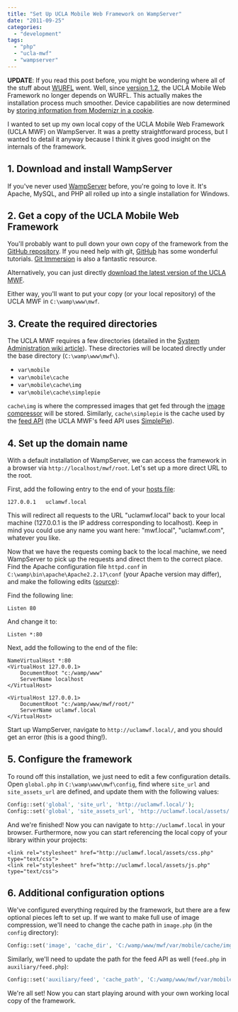 ```yaml
---
title: "Set Up UCLA Mobile Web Framework on WampServer"
date: "2011-09-25"
categories: 
  - "development"
tags: 
  - "php"
  - "ucla-mwf"
  - "wampserver"
---
```


**UPDATE**: If you read this post before, you might be wondering where all of the stuff about [WURFL](http://wurfl.sourceforge.net/) went. Well, since [version 1.2](https://github.com/ucla/mwf/blob/master/RELEASE), the UCLA Mobile Web Framework no longer depends on WURFL. This actually makes the installation process much smoother. Device capabilities are now determined by [storing information from Modernizr in a cookie](https://www.loganfranken.com/blog/220/device-classification-in-the-ucla-mobile-web-framework/).

I wanted to set up my own local copy of the UCLA Mobile Web Framework (UCLA MWF) on WampServer. It was a pretty straightforward process, but I wanted to detail it anyway because I think it gives good insight on the internals of the framework.

## 1\. Download and install WampServer

If you've never used [WampServer](http://www.wampserver.com/en/) before, you're going to love it. It's Apache, MySQL, and PHP all rolled up into a single installation for Windows.

## 2\. Get a copy of the UCLA Mobile Web Framework

You'll probably want to pull down your own copy of the framework from the [GitHub repository](https://github.com/ucla/mwf). If you need help with git, [GitHub](https://github.com/) has some wonderful tutorials. [Git Immersion](http://gitimmersion.com/) is also a fantastic resource.

Alternatively, you can just directly [download the latest version of the UCLA MWF](https://github.com/ucla/mwf/downloads).

Either way, you'll want to put your copy (or your local repository) of the UCLA MWF in `C:\wamp\www\mwf`.

## 3\. Create the required directories

The UCLA MWF requires a few directories (detailed in the [System Administration wiki article](https://github.com/ucla/mwf/wiki/Getting-Started%3A-System-Administration)). These directories will be located directly under the base directory (`C:\wamp\www\mwf\`).

- `var\mobile`
- `var\mobile\cache`
- `var\mobile\cache\img`
- `var\mobile\cache\simplepie`

`cache\img` is where the compressed images that get fed through the [image compressor](https://github.com/ucla/mwf/wiki/API%3A-Script%3A-Image-Compressor) will be stored. Similarly, `cache\simplepie` is the cache used by the [feed API](https://github.com/ucla/mwf/wiki/API%3A-PHP%3A-Feed) (the UCLA MWF's feed API uses [SimplePie](http://simplepie.org/)).

## 4\. Set up the domain name

With a default installation of WampServer, we can access the framework in a browser via `http://localhost/mwf/root`. Let's set up a more direct URL to the root.

First, add the following entry to the end of your [hosts file](http://www.windowsreference.com/windows-7/edit-hosts-file-in-windows-7-windows-vista/):

```markup
127.0.0.1	uclamwf.local
```

This will redirect all requests to the URL "uclamwf.local" back to your local machine (127.0.0.1 is the IP address corresponding to localhost). Keep in mind you could use any name you want here: "mwf.local", "uclamwf.com", whatever you like.

Now that we have the requests coming back to the local machine, we need WampServer to pick up the requests and direct them to the correct place. Find the Apache configuration file `httpd.conf` in `C:\wamp\bin\apache\Apache2.2.17\conf` (your Apache version may differ), and make the following edits ([source](http://www.trailheadinteractive.com/creating_multiple_virtual_sites_a_single_apache_install_windows_xp)):

Find the following line:

```markup
Listen 80
```

And change it to:

```markup
Listen *:80
```

Next, add the following to the end of the file:

```markup
NameVirtualHost *:80
<VirtualHost 127.0.0.1>
	DocumentRoot "c:/wamp/www"
	ServerName localhost
</VirtualHost>

<VirtualHost 127.0.0.1>
	DocumentRoot "c:/wamp/www/mwf/root/"
	ServerName uclamwf.local
</VirtualHost>
```

Start up WampServer, navigate to `http://uclamwf.local/`, and you should get an error (this is a good thing!).

## 5\. Configure the framework

To round off this installation, we just need to edit a few configuration details. Open `global.php` in `C:\wamp\www\mwf\config`, find where `site_url` and `site_assets_url` are defined, and update them with the following values:

```php
Config::set('global', 'site_url', 'http://uclamwf.local/');
Config::set('global', 'site_assets_url', 'http://uclamwf.local/assets/');
```

And we're finished! Now you can navigate to `http://uclamwf.local` in your browser. Furthermore, now you can start referencing the local copy of your library within your projects:

```markup
<link rel="stylesheet" href="http://uclamwf.local/assets/css.php" type="text/css">
<link rel="stylesheet" href="http://uclamwf.local/assets/js.php" type="text/css">
```

## 6\. Additional configuration options

We've configured everything required by the framework, but there are a few optional pieces left to set up. If we want to make full use of image compression, we'll need to change the cache path in `image.php` (in the `config` directory):

```php
Config::set('image', 'cache_dir', 'C:/wamp/www/mwf/var/mobile/cache/img/');
```

Similarly, we'll need to update the path for the feed API as well (`feed.php` in `auxiliary/feed.php`):

```php
Config::set('auxiliary/feed', 'cache_path', 'C:/wamp/www/mwf/var/mobile/cache/simplepie');
```

We're all set! Now you can start playing around with your own working local copy of the framework.
